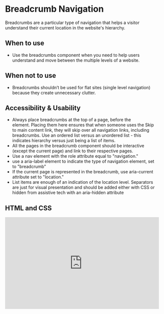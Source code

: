 # Breadcrumb Navigation
Breadcrumbs are a particular type of navigation that helps a visitor understand their current location in the website's hierarchy.


## When to use
- Use the breadcrumbs component when you need to help users understand and move between the multiple levels of a website.

## When not to use
- Breadcrumbs shouldn’t be used for flat sites (single level navigation) because they create unnecessary clutter.

## Accessibility & Usability

- Always place breadcrumbs at the top of a page, before the <main> element. Placing them here ensures that when someone uses the Skip to main content link, they will skip over all navigation links, including breadcrumbs.
  Use an ordered list versus an unordered list - this indicates hierarchy versus just being a list of items.
- All the pages in the breadcrumb component should be interactive (except the current page) and link to their respective pages.
- Use a nav element with the role attribute equal to "navigation."
- use a aria-label element to indicate the type of navigation element, set to "breadcrumb"
- If the current page is represented in the breadcrumb, use aria-current attribute set to "location."
- List items are enough of an indication of the location level. Separators are just for visual presentation and should be added either with CSS or hidden from assistive tech with an aria-hidden attribute


## HTML and CSS

<iframe height="300" style="width: 100%;" scrolling="no" title="Untitled" src="https://codepen.io/team/UMPO_ADDT/embed/gOXgabV?default-tab=html%2Cresult" frameborder="no" loading="lazy" allowtransparency="true" allowfullscreen="true">
  See the Pen <a href="https://codepen.io/team/UMPO_ADDT/pen/gOXgabV">
  Untitled</a> by App Dev & Digital Transformation (<a href="https://codepen.io/team/UMPO_ADDT">@UMPO_ADDT</a>)
  on <a href="https://codepen.io">CodePen</a>.
</iframe>
